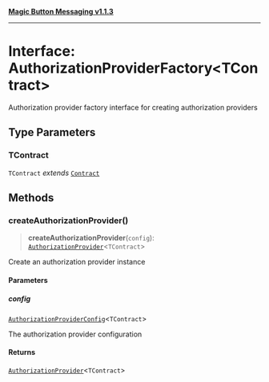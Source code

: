 [**Magic Button Messaging v1.1.3**](../README.md)

***

# Interface: AuthorizationProviderFactory\<TContract\>

Authorization provider factory interface for creating authorization providers

## Type Parameters

### TContract

`TContract` *extends* [`Contract`](../type-aliases/Contract.md)

## Methods

### createAuthorizationProvider()

> **createAuthorizationProvider**(`config`): [`AuthorizationProvider`](../type-aliases/AuthorizationProvider.md)\<`TContract`\>

Create an authorization provider instance

#### Parameters

##### config

[`AuthorizationProviderConfig`](AuthorizationProviderConfig.md)\<`TContract`\>

The authorization provider configuration

#### Returns

[`AuthorizationProvider`](../type-aliases/AuthorizationProvider.md)\<`TContract`\>
